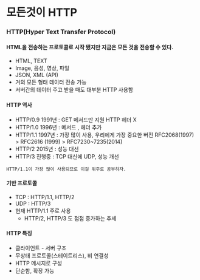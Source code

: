 # 모든것이 HTTP

### HTTP(Hyper Text Transfer Protocol)

#### HTML을 전송하는 프로토콜로 시작 됐지만 지금은 모든 것을 전송할 수 있다.
* HTML, TEXT
* Image, 음성, 영상, 파일
* JSON, XML (API)
* 거의 모든 형태 데이터 전송 가능
* 서버간의 데이터 주고 받을 때도 대부분 HTTP 사용함


#### HTTP 역사
* HTTP/0.9 1991년 : GET 메서드만 지원 HTTP 헤더 X
* HTTP/1.0 1996년 : 메서드 , 헤더 추가
* HTTP/1.1 1997년 : 가장 많이 사용, 우리에게 가장 중요한 버전 RFC2068(1997) > RFC2616 (1999) > RFC7230~7235(2014)
* HTTP/2 2015년 : 성능 대선
* HTTP/3 진행중 : TCP 대신에 UDP, 성능 개선

`HTTP/1.1이 가장 많이 사용되므로 이걸 위주로 공부하자.`

#### 기반 프로토콜
* TCP : HTTP/1.1, HTTP/2
* UDP : HTTP/3
* 현재 HTTP/1.1 주로 사용
  * HTTP/2, HTTP/3 도 점점 증가하는 추세

#### HTTP 특징
* 클라이언트 - 서버 구조
* 무상태 프로토콜(스테이트리스), 비 연결성
* HTTP 메시지로 구성
* 단순함, 확장 가능